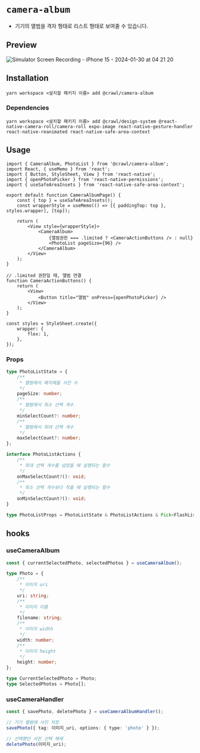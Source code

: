 # `camera-album`

-   기기의 앨범을 격자 형태로 리스트 형태로 보여줄 수 있습니다.

## Preview

![Simulator Screen Recording - iPhone 15 - 2024-01-30 at 04 21 20](https://github.com/ReptalieRegion/react-native-monorepo/assets/96051437/ae9dae50-b9c4-40f7-95b6-b352063548b1)

## Installation

```
yarn workspace <설치할 패키지 이름> add @crawl/camera-album
```

### Dependencies

```
yarn workspace <설치할 패키지 이름> add @crawl/design-system @react-native-camera-roll/camera-roll expo-image react-native-gesture-handler react-native-reanimated react-native-safe-area-context
```

## Usage

```tsx
import { CameraAlbum, PhotoList } from '@crawl/camera-album';
import React, { useMemo } from 'react';
import { Button, StyleSheet, View } from 'react-native';
import { openPhotoPicker } from 'react-native-permissions';
import { useSafeAreaInsets } from 'react-native-safe-area-context';

export default function CameraAlbumPage() {
    const { top } = useSafeAreaInsets();
    const wrapperStyle = useMemo(() => [{ paddingTop: top }, styles.wrapper], [top]);

    return (
        <View style={wrapperStyle}>
            <CameraAlbum>
                {앨범권한 === .limited ? <CameraActionButtons /> : null}
                <PhotoList pageSize={96} />
            </CameraAlbum>
        </View>
    );
}

// .limited 권한일 때, 앨범 연결
function CameraActionButtons() {
    return (
        <View>
            <Button title="앨범" onPress={openPhotoPicker} />
        </View>
    );
}

const styles = StyleSheet.create({
    wrapper: {
        flex: 1,
    },
});
```

### Props

```ts
type PhotoListState = {
    /**
     * 앨범에서 패치해올 사진 수
     */
    pageSize: number;
    /**
     * 앨범에서 최소 선택 개수
     */
    minSelectCount?: number;
    /**
     * 앨범에서 최대 선택 개수
     */
    maxSelectCount?: number;
};

interface PhotoListActions {
    /**
     * 최대 선택 개수를 넘었을 때 실행되는 함수
     */
    onMaxSelectCount?(): void;
    /**
     * 최소 선택 개수보다 작을 때 실행되는 함수
     */
    onMinSelectCount?(): void;
}

type PhotoListProps = PhotoListState & PhotoListActions & Pick<FlashListProps<Photo>, 'numColumns'>;
```

## hooks

### useCameraAlbum

```ts
const { currentSelectedPhoto, selectedPhotos } = useCameraAlbum();

type Photo = {
    /**
     * 이미지 uri
     */
    uri: string;
    /**
     * 이미지 이름
     */
    filename: string;
    /**
     * 이미지 width
     */
    width: number;
    /**
     * 이미지 height
     */
    height: number;
};

type CurrentSelectedPhoto = Photo;
type SelectedPhotos = Photo[];
```

### useCameraHandler

```ts
const { savePhoto, deletePhoto } = useCameraAlbumHandler();

// 기기 앨범에 사진 저장
savePhoto({ tag: 이미지_uri, options: { type: 'photo' } });

// 선택했던 사진 선택 해제
deletePhoto(이미지_uri);
```
